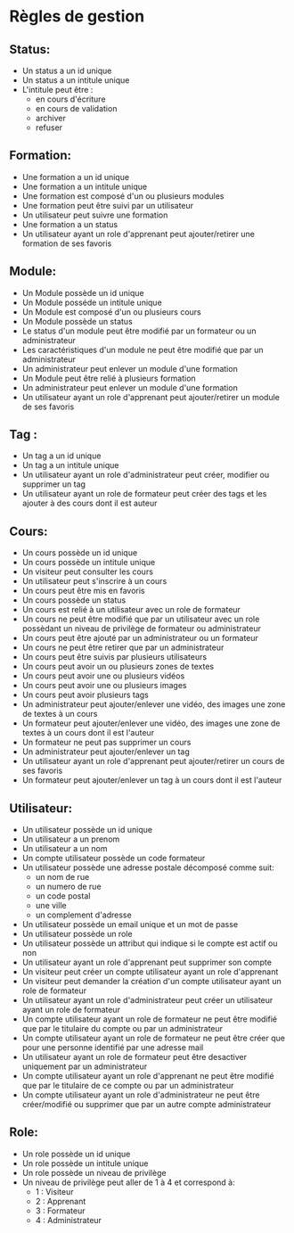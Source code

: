 # Règles de gestion <a href="rules_management"></a>


## Status: 

- Un status a un id unique 
- Un status a un intitule unique 
- L'intitule peut être : 
    - en cours d'écriture 
    - en cours de validation 
    - archiver
    - refuser

## Formation: 

- Une formation a un id unique 
- Une formation a un intitule unique 
- Une formation est composé d'un ou plusieurs modules 
- Une formation peut être suivi par un utilisateur 
- Un utilisateur peut suivre une formation 
- Une formation a un status
- Un utilisateur ayant un role d'apprenant peut ajouter/retirer une formation de ses favoris 

## Module: 

- Un Module possède un id unique 
- Un Module posséde un intitule unique 
- Un Module est composé d'un ou plusieurs cours 
- Un Module possède un status 
- Le status d'un module peut être modifié par un formateur ou un administrateur 
- Les caractéristiques d'un module ne peut être modifié que par un administrateur 
- Un administrateur peut enlever un module d'une formation 
- Un Module peut être relié à plusieurs formation 
- Un administrateur peut enlever un module d'une formation 
- Un utilisateur ayant un role d'apprenant peut ajouter/retirer un module de ses favoris 

## Tag : 

- Un tag a un id unique 
- Un tag a un intitule unique
- Un utilisateur ayant un role d'administrateur peut créer, modifier ou supprimer un tag
- Un utilisateur ayant un role de formateur peut créer des tags et les ajouter à des cours dont il est auteur

## Cours: 

- Un cours possède un id unique 
- Un cours possède un intitule unique
- Un visiteur peut consulter les cours
- Un utilisateur peut s'inscrire à un cours 
- Un cours peut être mis en favoris 
- Un cours possède un status 
- Un cours est relié à un utilisateur avec un role de formateur 
- Un cours ne peut être modifié que par un utilisateur avec un role possèdant un niveau de privilège de formateur ou administrateur 
- Un cours peut être ajouté par un administrateur  ou un formateur 
- Un cours ne peut être retirer que par un administrateur 
- Un cours peut être suivis par plusieurs utilisateurs 
- Un cours peut avoir un ou plusieurs zones de textes
- Un cours peut avoir une ou plusieurs vidéos 
- Un cours peut avoir une ou plusieurs images
- Un cours peut avoir plusieurs tags 
- Un administrateur peut ajouter/enlever une vidéo, des images une zone de textes à un cours  
- Un formateur peut ajouter/enlever une vidéo, des images une zone de textes à un cours  dont il est l'auteur
- Un formateur ne peut pas supprimer un cours 
- Un administrateur peut ajouter/enlever un tag 
- Un utilisateur ayant un role d'apprenant peut ajouter/retirer un cours de ses favoris 
- Un formateur peut ajouter/enlever un tag à un cours dont il est l'auteur 


## Utilisateur: 

- Un utilisateur possède un id unique
- Un utilisateur a un prenom 
- Un utilisateur a un nom
- Un compte utilisateur possède un code formateur
- Un utilisateur possède une adresse postale décomposé comme suit: 
    - un nom de rue 
    - un numero de rue 
    - un code postal 
    - une ville
    - un complement d'adresse 
- Un utilisateur possède un email unique et un mot de passe
- Un utilisateur possède un role
- Un utilisateur possède un attribut qui indique si le compte est actif ou non 
- Un utilisateur ayant un role d'apprenant peut supprimer son compte
- Un visiteur peut créer un compte utilisateur ayant un role d'apprenant 
- Un visiteur peut demander la création d'un compte utilisateur ayant un role de formateur 
- Un utilisateur ayant un role d'administrateur peut créer un utilisateur ayant un role de formateur
- Un compte utilisateur ayant un role de formateur ne peut être modifié que par le titulaire du compte ou par un administrateur
- Un compte utilisateur ayant un role de formateur ne peut être créer que pour une personne identifié par une adresse mail 
- Un utilisateur ayant un role de formateur peut être desactiver uniquement par un administrateur 
- Un compte utilisateur ayant un role d'apprenant ne peut être modifié que par le titulaire de ce compte ou par un administrateur 
- Un compte utilisateur ayant un role d'administrateur ne peut être créer/modifié ou supprimer que par un autre compte administrateur 

## Role: 

- Un role possède un id unique 
- Un role possède un intitule unique 
- Un role possède un niveau de privilège 
- Un niveau de privilège peut aller de 1 à 4 et correspond à: 
    - 1 : Visiteur 
    - 2 : Apprenant 
    - 3 : Formateur 
    - 4 : Administrateur 



